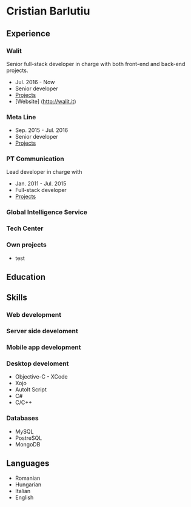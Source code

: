 # Cristian Barlutiu

## Experience

### Walit
Senior full-stack developer in charge with both front-end and back-end projects.

* Jul. 2016 - Now
* Senior developer
* [Projects](projects/walit/walit.md)
* [Website] (http://walit.it)

### Meta Line

* Sep. 2015 - Jul. 2016
* Senior developer
* [Projects](projects/metaline/metaline.md)

### PT Communication
Lead developer in charge with

* Jan. 2011 - Jul. 2015
* Full-stack developer
* [Projects](projects/ptcommunication/ptcommunication.md)

### Global Intelligence Service

### Tech Center

### Own projects
* test

## Education

## Skills

### Web development
### Server side develoment
### Mobile app development
### Desktop develoment
* Objective-C - XCode
* Xojo
* AutoIt Script
* C#
* C/C++


### Databases
* MySQL
* PostreSQL
* MongoDB

## Languages
* Romanian
* Hungarian
* Italian
* English
